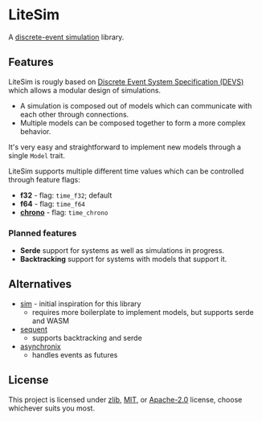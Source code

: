 # LiteSim

A [discrete-event simulation](https://en.wikipedia.org/wiki/Discrete-event_simulation) library.

## Features
LiteSim is rougly based on [Discrete Event System Specification (DEVS)](https://en.wikipedia.org/wiki/DEVS) which allows a modular design of simulations.
- A simulation is composed out of models which can communicate with each other through connections.
- Multiple models can be composed together to form a more complex behavior.

It's very easy and straightforward to implement new models through a single `Model` trait.

LiteSim supports multiple different time values which can be controlled through feature flags:
- **f32** - flag: `time_f32`; default
- **f64** - flag: `time_f64`
- [**chrono**](https://github.com/chronotope/chrono) - flag: `time_chrono`

### Planned features
- **Serde** support for systems as well as simulations in progress.
- **Backtracking** support for systems with models that support it.

## Alternatives
- [sim](https://github.com/ndebuhr/sim) - initial inspiration for this library
  - requires more boilerplate to implement models, but supports serde and WASM
- [sequent](https://github.com/kindredgroup/sequent)
  - supports backtracking and serde
- [asynchronix](https://github.com/asynchronics/asynchronix)
  - handles events as futures

## License

This project is licensed under [zlib](./LICENSE_ZLIB), [MIT](./LICENSE_MIT), or [Apache-2.0](./LICENSE_APACHE) license, choose whichever suits you most.
